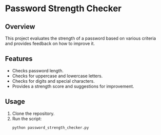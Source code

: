 # Password Strength Checker

## Overview
This project evaluates the strength of a password based on various criteria and provides feedback on how to improve it.

## Features
- Checks password length.
- Checks for uppercase and lowercase letters.
- Checks for digits and special characters.
- Provides a strength score and suggestions for improvement.

## Usage
1. Clone the repository.
2. Run the script:
   ```bash
   python password_strength_checker.py
